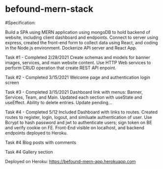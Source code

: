 # befound-mern-stack

#Specification:

Build a SPA using MERN application using mongoDB to hold backend of website, including client dashboard and endpoints. Connect to server using express, created the front-end form to collect data using React, and coding in the Node.js environment. Dockerize API server and React App.

Task #1 - Completed 2/28/2021
Create schemas and models for banner images, services, and main website content.  Use HTTP Web services to perform CRUD operation that create REST API enpoint.  

Task #2 - Completed 3/15/2021
Welcome page and authentication login screen

Task #3 - Completed 3/15/2021
Dashboard link with menus:  Banner, Services, Team, and Main.  Updated each section with useState and useEffect.  Ability to delete entries.  Update pending...

Task #4 - Completed 5/12
Included Dashboard with links to routes.  Created routes to register, login, logout, and similuate authentication of user.  Use Bcrypt to hash password and jwt to authenticate users; sign token on BE and verify cookie on FE.  Front-End visible on localhost, and backend endpoints deployed to Heroku.

Task #4
Blog posts with comments

Task #4
Gallery section

Deployed on Heroku: https://befound-mern-app.herokuapp.com
